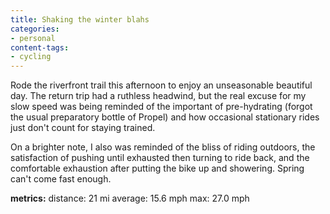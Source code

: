 ```yaml
---
title: Shaking the winter blahs
categories:
- personal
content-tags:
- cycling
---
```


Rode the riverfront trail this afternoon to enjoy an unseasonable beautiful day.  The return trip had a ruthless headwind, but the real excuse for my slow speed was being reminded of the important of pre-hydrating (forgot the usual preparatory bottle of Propel) and how occasional stationary rides just don't count for staying trained.

On a brighter note, I also was reminded of the bliss of riding outdoors, the satisfaction of pushing until exhausted then turning to ride back, and the comfortable exhaustion after putting the bike up and showering.  Spring can't come fast enough.

**metrics:**
distance: 21 mi
average: 15.6 mph
max: 27.0 mph
